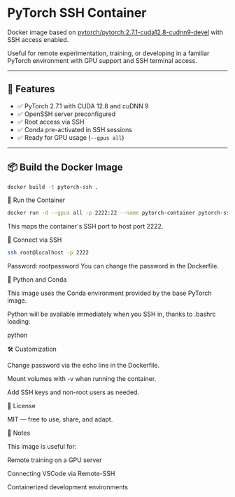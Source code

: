 # PyTorch SSH Container

Docker image based on [pytorch/pytorch:2.7.1-cuda12.8-cudnn9-devel](https://hub.docker.com/r/pytorch/pytorch) with SSH access enabled.

Useful for remote experimentation, training, or developing in a familiar PyTorch environment with GPU support and SSH terminal access.

---

## 🚀 Features

- ✅ PyTorch 2.7.1 with CUDA 12.8 and cuDNN 9
- ✅ OpenSSH server preconfigured
- ✅ Root access via SSH
- ✅ Conda pre-activated in SSH sessions
- ✅ Ready for GPU usage (`--gpus all`)

---

## 📦 Build the Docker Image

```bash
docker build -t pytorch-ssh .
```

🧰 Run the Container

```bash
docker run -d --gpus all -p 2222:22 --name pytorch-container pytorch-ssh
```

This maps the container's SSH port to host port 2222.

🔑 Connect via SSH

```bash
ssh root@localhost -p 2222
```

Password: rootpassword
You can change the password in the Dockerfile.

🧪 Python and Conda

This image uses the Conda environment provided by the base PyTorch image.

Python will be available immediately when you SSH in, thanks to .bashrc loading:

python

🛠️ Customization

Change password via the echo line in the Dockerfile.

Mount volumes with -v when running the container.

Add SSH keys and non-root users as needed.

📜 License

MIT — free to use, share, and adapt.

🧠 Notes

This image is useful for:

Remote training on a GPU server

Connecting VSCode via Remote-SSH

Containerized development environments
